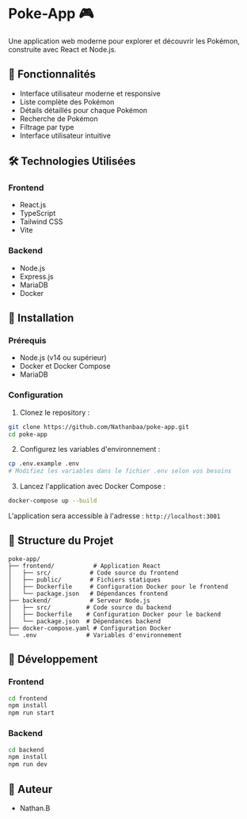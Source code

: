# Poke-App 🎮

Une application web moderne pour explorer et découvrir les Pokémon, construite avec React et Node.js.

## 🌟 Fonctionnalités

- Interface utilisateur moderne et responsive
- Liste complète des Pokémon
- Détails détaillés pour chaque Pokémon
- Recherche de Pokémon
- Filtrage par type
- Interface utilisateur intuitive

## 🛠️ Technologies Utilisées

### Frontend

- React.js
- TypeScript
- Tailwind CSS
- Vite

### Backend

- Node.js
- Express.js
- MariaDB
- Docker

## 🚀 Installation

### Prérequis

- Node.js (v14 ou supérieur)
- Docker et Docker Compose
- MariaDB

### Configuration

1. Clonez le repository :

```bash
git clone https://github.com/Nathanbaa/poke-app.git
cd poke-app
```

2. Configurez les variables d'environnement :

```bash
cp .env.example .env
# Modifiez les variables dans le fichier .env selon vos besoins
```

3. Lancez l'application avec Docker Compose :

```bash
docker-compose up --build
```

L'application sera accessible à l'adresse : `http://localhost:3001`

## 📁 Structure du Projet

```
poke-app/
├── frontend/           # Application React
│   ├── src/           # Code source du frontend
│   ├── public/        # Fichiers statiques
│   ├── Dockerfile     # Configuration Docker pour le frontend
│   └── package.json   # Dépendances frontend
├── backend/           # Serveur Node.js
│   ├── src/          # Code source du backend
│   ├── Dockerfile    # Configuration Docker pour le backend
│   └── package.json  # Dépendances backend
├── docker-compose.yaml # Configuration Docker
└── .env              # Variables d'environnement
```

## 🔧 Développement

### Frontend

```bash
cd frontend
npm install
npm run start
```

### Backend

```bash
cd backend
npm install
npm run dev
```

## 👥 Auteur

- Nathan.B
